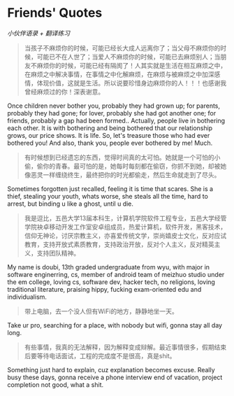 # Friends' Quotes

*小伙伴语录 + 翻译练习*

> 当孩子不麻烦你的时候，可能已经长大成人远离你了；当父母不麻烦你的时候，可能已不在人世了；当爱人不麻烦你的时候，可能已去麻烦别人；当朋友不麻烦你的时候，可能已经有隔阂了！人其实就是生活在相互麻烦之中，在麻烦之中解决事情，在事情之中化解麻烦，在麻烦与被麻烦之中加深感情，体现价值，这就是生活。所以说要珍惜身边麻烦你的人！！！也感谢我曾经麻烦过的你！深表谢意。

Once children never bother you, probably they had grown up; for parents, probably they had gone; for lover, probably she had got another one; for friends, probably a gap had been formed.. Actually, people live in bothering each other. It is with bothering and being bothered that our relationship grows, our price shows. It is life. So, let's treasure those who had ever bothered you! And also, thank you, people ever bothered by me! Much.

> 有时候想到已经遗忘的东西，觉得时间真的太可怕。她就是一个可怕的小偷，偷你的青春。最可怕的是，她每时每刻都在偷窃，你抓不到她，却被她像恶灵一样缠绕终生，最终把你的时光都偷走，然后生命就走到了尽头。

Sometimes forgotten just recalled, feeling it is time that scares. She is a thief, stealing your youth, whats worse, she steals all the time, hard to arrest, but binding u like a ghost, until u die.

> 我是逗比，五邑大学13届本科生，计算机学院软件工程专业，五邑大学经管学院袂卓移动开发工作室安卓组成员，热爱计算机，软件开发，黑客技术，信仰无神论，讨厌宗教主义，亦喜爱传统文学，崇尚嬉皮士文化，反对应试教育，支持开放式素质教育，支持政治开放，反对个人主义，反对精英主义，支持团队精神。

My name is doubi, 13th graded undergraduate from wyu, with major in software enginerring, cs, member of android team of meizhuo studio under the em college, loving cs, software dev, hacker tech, no religions, loving traditional literature, praising hippy, fucking exam-oriented edu and individualism.

> 带上电脑，去一个没人但有WiFi的地方，静静地坐一天。

Take ur pro, searching for a place, with nobody but wifi, gonna stay all day long.

> 有些事情，我真的无法解释，因为解释变成辩解。最近事情很多，假期结束后要等待电话面试，工程的完成度不是很高，真是shit。

Something just hard to explain, cuz explanation becomes excuse. Really busy these days, gonna receive a phone interview end of vacation, project completion not good, what a shit.

